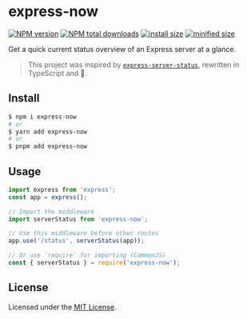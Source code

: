 # express-now

[![NPM version](https://img.shields.io/npm/v/express-now.svg)](https://www.npmjs.com/package/express-now)
[![NPM total downloads](https://img.shields.io/npm/dt/express-now)](https://npmjs.org/package/express-now)
[![install size](https://packagephobia.com/badge?p=express-now)](https://packagephobia.com/result?p=express-now)
[![minified size](https://img.shields.io/bundlephobia/min/express-now)](https://bundlephobia.com/package/express-now)

Get a quick current status overview of an Express server at a glance.

> This project was inspired by [`express-server-status`](https://github.com/OpenCollective/express-server-status), rewritten in TypeScript and 💙.

## Install

```sh
$ npm i express-now
# or
$ yarn add express-now
# or
$ pnpm add express-now
```

## Usage

```js
import express from 'express';
const app = express();

// Import the middleware
import serverStatus from 'express-now';

// Use this middleware before other routes
app.use('/status', serverStatus(app));
```

```js
// Or use `require` for importing (CommonJS)
const { serverStatus } = require('express-now');
```

## License

Licensed under the [MIT License](LICENSE).
